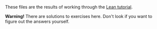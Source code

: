 These files are the results of working through the [Lean
tutorial](https://leanprover.github.io/tutorial/).

**Warning!** There are solutions to exercises here. Don't look if you want to
figure out the answers yourself.

